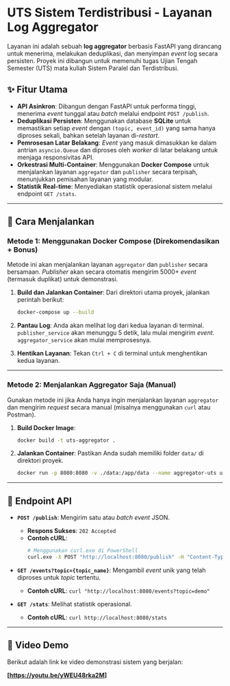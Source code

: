 # UTS Sistem Terdistribusi - Layanan Log Aggregator

Layanan ini adalah sebuah **log aggregator** berbasis FastAPI yang dirancang untuk menerima, melakukan deduplikasi, dan menyimpan *event* log secara persisten. Proyek ini dibangun untuk memenuhi tugas Ujian Tengah Semester (UTS) mata kuliah Sistem Paralel dan Terdistribusi.

## ✨ Fitur Utama

-   **API Asinkron**: Dibangun dengan FastAPI untuk performa tinggi, menerima *event* tunggal atau *batch* melalui endpoint `POST /publish`.
-   **Deduplikasi Persisten**: Menggunakan database **SQLite** untuk memastikan setiap *event* dengan `(topic, event_id)` yang sama hanya diproses sekali, bahkan setelah layanan di-*restart*.
-   **Pemrosesan Latar Belakang**: *Event* yang masuk dimasukkan ke dalam antrian `asyncio.Queue` dan diproses oleh *worker* di latar belakang untuk menjaga responsivitas API.
-   **Orkestrasi Multi-Container**: Menggunakan **Docker Compose** untuk menjalankan layanan `aggregator` dan `publisher` secara terpisah, menunjukkan pemisahan layanan yang modular.
-   **Statistik Real-time**: Menyediakan statistik operasional sistem melalui endpoint `GET /stats`.

---

## 🚀 Cara Menjalankan

### Metode 1: Menggunakan Docker Compose (Direkomendasikan + Bonus)

Metode ini akan menjalankan layanan `aggregator` dan `publisher` secara bersamaan. *Publisher* akan secara otomatis mengirim 5000+ *event* (termasuk duplikat) untuk demonstrasi.

1.  **Build dan Jalankan Container**:
    Dari direktori utama proyek, jalankan perintah berikut:
    ```bash
    docker-compose up --build
    ```

2.  **Pantau Log**: Anda akan melihat log dari kedua layanan di terminal. `publisher_service` akan menunggu 5 detik, lalu mulai mengirim *event*. `aggregator_service` akan mulai memprosesnya.

3.  **Hentikan Layanan**: Tekan `Ctrl + C` di terminal untuk menghentikan kedua layanan.

---

### Metode 2: Menjalankan Aggregator Saja (Manual)

Gunakan metode ini jika Anda hanya ingin menjalankan layanan `aggregator` dan mengirim *request* secara manual (misalnya menggunakan `curl` atau Postman).

1.  **Build Docker Image**:
    ```bash
    docker build -t uts-aggregator .
    ```

2.  **Jalankan Container**:
    Pastikan Anda sudah memiliki folder `data/` di direktori proyek.
    ```bash
    docker run -p 8080:8080 -v ./data:/app/data --name aggregator-uts uts-aggregator
    ```

---

## 📡 Endpoint API

-   **`POST /publish`**: Mengirim satu atau *batch event* JSON.
    -   **Respons Sukses**: `202 Accepted`
    -   **Contoh cURL**:
        ```bash
        # Menggunakan curl.exe di PowerShell
        curl.exe -X POST "http://localhost:8080/publish" -H "Content-Type: application/json" -d '{\"topic\":\"demo\",\"event_id\":\"id-123\",\"timestamp\":\"2025-10-24T21:00:00Z\",\"source\":\"curl_test\",\"payload\":{\"message\":\"hello\"}}'
        ```

-   **`GET /events?topic={topic_name}`**: Mengambil *event* unik yang telah diproses untuk *topic* tertentu.
    -   **Contoh cURL**: `curl "http://localhost:8080/events?topic=demo"`

-   **`GET /stats`**: Melihat statistik operasional.
    -   **Contoh cURL**: `curl http://localhost:8080/stats`

---

## 🎥 Video Demo

Berikut adalah link ke video demonstrasi sistem yang berjalan:

**[https://youtu.be/yWEU48rka2M]**